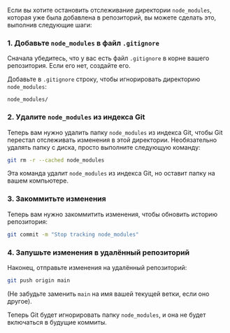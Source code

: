 
Если вы хотите остановить отслеживание директории `node_modules`, которая уже была добавлена в репозиторий, вы можете сделать это, выполнив следующие шаги:

### 1. Добавьте `node_modules` в файл `.gitignore`

Сначала убедитесь, что у вас есть файл `.gitignore` в корне вашего репозитория. Если его нет, создайте его.

Добавьте в `.gitignore` строку, чтобы игнорировать директорию `node_modules`:

```
node_modules/
```

### 2. Удалите `node_modules` из индекса Git

Теперь вам нужно удалить папку `node_modules` из индекса Git, чтобы Git перестал отслеживать изменения в этой директории. Необязательно удалять папку с диска, просто выполните следующую команду:

```bash
git rm -r --cached node_modules
```

Эта команда удалит `node_modules` из индекса Git, но оставит папку на вашем компьютере.

### 3. Закоммитьте изменения

Теперь вам нужно закоммитить изменения, чтобы обновить историю репозитория:

```bash
git commit -m "Stop tracking node_modules"
```

### 4. Запушьте изменения в удалённый репозиторий

Наконец, отправьте изменения на удалённый репозиторий:

```bash
git push origin main
```

(Не забудьте заменить `main` на имя вашей текущей ветки, если оно другое).

Теперь Git будет игнорировать папку `node_modules`, и она не будет включаться в будущие коммиты.